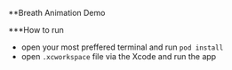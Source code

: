 **Breath Animation Demo

***How to run

* open your most preffered terminal and run `pod install`
* open `.xcworkspace` file via the Xcode and run the app

